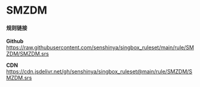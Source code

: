 # SMZDM

#### 规则链接

**Github**
https://raw.githubusercontent.com/senshinya/singbox_ruleset/main/rule/SMZDM/SMZDM.srs

**CDN**
https://cdn.jsdelivr.net/gh/senshinya/singbox_ruleset@main/rule/SMZDM/SMZDM.srs